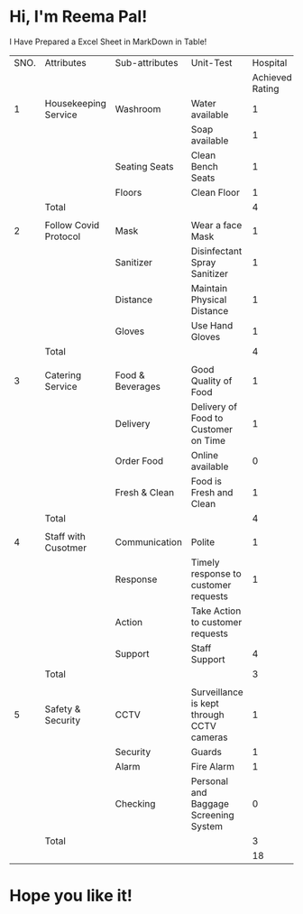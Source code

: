 # Hi, I'm Reema Pal!

I Have Prepared a Excel Sheet in MarkDown in Table!

| | | | | | | | |
|-|-|-|-|-|-|-|-|
|SNO.|Attributes|Sub-attributes|Unit-Test| Hospital| |Indian Railways| |
| | | | |Achieved Rating|Max. Rating|AchievedRating|Max. Rating|
|1|Housekeeping Service|Washroom|Water available|1|1|1|1|
| | | |Soap available|1|1|0|1|
| | |Seating Seats|Clean Bench Seats|1|1|0|1|
| | |Floors|Clean Floor|1|1|0|1|
| |Total| | |4|4|1|4|
| | | | | | | | |
|2|Follow Covid Protocol|Mask|Wear a face Mask|1|1|1|1|
| | |Sanitizer|Disinfectant Spray Sanitizer|1|1|0|1|
| | |Distance|Maintain Physical Distance|1|1|0|1|
| | |Gloves|Use Hand Gloves|1|1|0|1|
| |Total| | |4|4|1|4|
| | | | | | | | |
|3|Catering Service|Food & Beverages|Good Quality of Food|1|1|0|1|
| | |Delivery|Delivery of Food to Customer on Time|1|1|0|1|
| | |Order Food|Online available|0|1|1|1|
| | |Fresh & Clean|Food is Fresh and Clean|1|1|0|1|
| |Total| | |4|4|1|4|
| | | | | | | | |
|4|Staff with Cusotmer|Communication |Polite|1|1|0|1|
| | |Response|Timely response to customer requests|1|1|0|1|
| | |Action|Take Action to customer requests| | | | |
| | |Support|Staff Support|4|5|1|5|
| |Total| | |3|4|1|4|
| | | | | | | | |
|5|Safety & Security |CCTV|Surveillance is kept through CCTV cameras|1|1|1|1|
| | |Security|Guards|1|1|0|1|
| | |Alarm|Fire Alarm|1|1|0|1|
| | |Checking |Personal and Baggage Screening System|0|1|1|1|
| |Total| | |3|4|2|4|
| | | | |18|20|6|20|

# Hope you like it!





